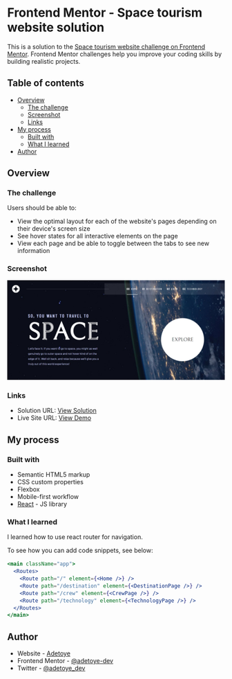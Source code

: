 # Frontend Mentor - Space tourism website solution

This is a solution to the [Space tourism website challenge on Frontend Mentor](https://www.frontendmentor.io/challenges/space-tourism-multipage-website-gRWj1URZ3). Frontend Mentor challenges help you improve your coding skills by building realistic projects.

## Table of contents

- [Overview](#overview)
  - [The challenge](#the-challenge)
  - [Screenshot](#screenshot)
  - [Links](#links)
- [My process](#my-process)
  - [Built with](#built-with)
  - [What I learned](#what-i-learned)
- [Author](#author)

## Overview

### The challenge

Users should be able to:

- View the optimal layout for each of the website's pages depending on their device's screen size
- See hover states for all interactive elements on the page
- View each page and be able to toggle between the tabs to see new information

### Screenshot

![](./public/screenshot.jpeg)

### Links

- Solution URL: [View Solution](https://www.frontendmentor.io/solutions/space-tourism-site-reactjs-8wRh46j1yC)
- Live Site URL: [View Demo](https://space-tourism-site-self.vercel.app/)

## My process

### Built with

- Semantic HTML5 markup
- CSS custom properties
- Flexbox
- Mobile-first workflow
- [React](https://reactjs.org/) - JS library

### What I learned

I learned how to use react router for navigation.

To see how you can add code snippets, see below:

```jsx
<main className="app">
  <Routes>
    <Route path="/" element={<Home />} />
    <Route path="/destination" element={<DestinationPage />} />
    <Route path="/crew" element={<CrewPage />} />
    <Route path="/technology" element={<TechnologyPage />} />
  </Routes>
</main>
```

## Author

- Website - [Adetoye](https://adetoye.vercel.app)
- Frontend Mentor - [@adetoye-dev](https://www.frontendmentor.io/profile/adetoye-dev)
- Twitter - [@adetoye_dev](https://www.twitter.com/adetoye_dev)
